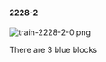 #### 2228-2
![train-2228-2-0.png](https://github.com/lil-lab/nlvr/raw/master/nlvr/train/images/3/train-2228-2-0.png "train-2228-2-0.png")

There are 3 blue blocks